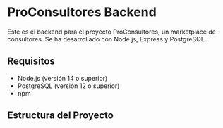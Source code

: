 # ProConsultores Backend

Este es el backend para el proyecto ProConsultores, un marketplace de consultores. Se ha desarrollado con Node.js, Express y PostgreSQL.

## Requisitos

- Node.js (versión 14 o superior)
- PostgreSQL (versión 12 o superior)
- npm

## Estructura del Proyecto

